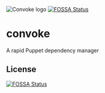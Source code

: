 ![Convoke logo](.github/convoke.svg)
[![FOSSA Status](https://app.fossa.io/api/projects/git%2Bgithub.com%2Fwavesoftware%2Fconvoke.svg?type=shield)](https://app.fossa.io/projects/git%2Bgithub.com%2Fwavesoftware%2Fconvoke?ref=badge_shield)

# convoke

A rapid Puppet dependency manager


## License
[![FOSSA Status](https://app.fossa.io/api/projects/git%2Bgithub.com%2Fwavesoftware%2Fconvoke.svg?type=large)](https://app.fossa.io/projects/git%2Bgithub.com%2Fwavesoftware%2Fconvoke?ref=badge_large)